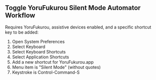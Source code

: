 Toggle YoruFukurou Silent Mode Automator Workflow
-------------------------------------------------

Requires YoruFukurou, assistive devices enabled, and a specific shortcut key to be added:

1. Open System Preferences
2. Select Keyboard
3. Select Keyboard Shortcuts
4. Select Application Shortcuts
5. Add a new shortcut for YoruFukurou.app
6. Menu item is "Silent Mode" (without quotes)
7. Keystroke is Control-Command-S
